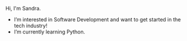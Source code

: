 Hi, I'm Sandra.</h1>
<ul>
  <li>I’m interested in Software Development and want to get started in the tech industry!</li>
  <li>I’m currently learning Python.</li>
  
